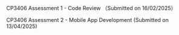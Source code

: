 CP3406 Assessment 1 - Code Review （Submitted on 16/02/2025）

CP3406 Assessment 2 - Mobile App Development (Submitted on 13/04/2025)
